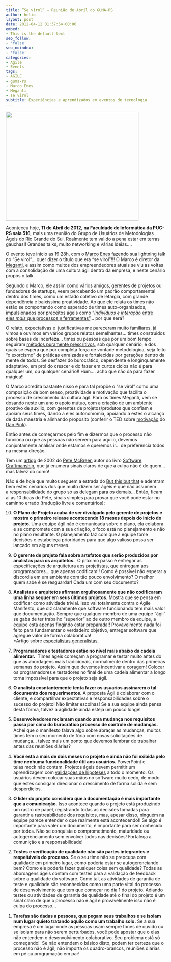 ```yaml
---
title: “Se virol” – Reunião de Abril do GUMA-RS
author: helio
layout: post
date: 2012-04-12 01:37:54+00:00
embed:
- This is the default text
seo_follow:
- 'false'
seo_noindex:
- 'false'
categories:
- Agile
- Events
tags:
- AGILE
- guma-rs
- Marco Enes
- Meganti
- se virol
subtitle: Experiências e aprendizados em eventos de tecnologia
---
```

[<img class="aligncenter size-full wp-image-508" src="/uploads/2012/04/gumaJuly.jpg" alt="" width="417" height="342" srcset="/uploads/2012/04/gumaJuly.jpg 417w, /uploads/2012/04/gumaJuly-300x246.jpg 300w" sizes="(max-width: 417px) 100vw, 417px" />][1]

Aconteceu hoje, **11 de Abril de 2012, **na Faculdade de Informática da PUC-RS sala 516**,** mais uma reunião do Grupo de Usuários de Metodologias Ágeis do Rio Grande do Sul. Realmente tem valido a pena estar em terras gauchas!! Grandes talks, muito networking e várias idéias&#8230;.

O evento teve início as 19:28h, com o [Marco Enes][2] fazendo sua lightning talk no &#8220;Se virol&#8221;&#8230; quer dizer o título que era &#8220;se virol&#8221;!!! O Marco é diretor da [Meganti][3], e assim como muitos dos empreendedores atuais se viu as voltas com a consolidação de uma cultura ágil dentro da empresa, e neste cenário propós o talk.

Segundo o Marco, ele assim como vários amigos, gerentes de projetos ou fundadores de startups, veem percebendo um padrão comportamental dentro dos times, como um estado coletivo de letargia, com grande dependência e baixíssima proatividade. Ao que ele relata os times não estão se comportando como esperado de times auto-organizados, impulsionados por preceitos ágeis como [&#8220;_Indivíduos e interação_ entre eles _mais_ que processos _e_ ferramentas&#8221;][4]&#8230; por que será?

O relato, expectativas e  justificativas me pareceram muito familiares, já vimos e ouvimos em vários grupos relatos semelhantes&#8230; times construidos sobre bases de incerteza&#8230; times ou pessoas que por um bom tempo seguiram [métodos puramente prescritivos][5], sob qualquer cenário, e dos quais se espera que por completa força de vontade metodologica, seja feito &#8220;o exorcismo&#8221; de práticas enraizadas e fortalecidas por gerações dentro da mente de todos. Se desfazer do burocrático, dependente e longinquamente adaptativo, em prol do crescer e do fazer em curtos ciclos não é para qualquer um, ou qualquer cenário!! Hum&#8230;. acho que não dá para fazer mágica!!

O Marco acredita bastante nisso e para tal propõe o &#8220;se virol&#8221; como uma composição de bom senso, proatividade e motivação que facilita o processo de crescimento da cultura ágil. Para os times Meganti, vem se dosando neste um ano o apoio mútuo, com a criação de um ambiente proativo de auxilio, com gerentes de projetos/produtos que confiam e apoiam seus times, dando a eles autonomomia, apoiando a estes o alcanço de dada maestria e alinhando proposito (conferir o TED sobre [motivação][6] do [Dan Pink][7]).

Então antes de começarmos pelo fim e dizermos que o processo não funciona ou que as pessoas não servem para aquilo, devemos conjuntamente analisar onde estamos e queremos ir&#8230; de preferência todos na mesma direção.

Tem um [artigo][8] de 2002 do [Pete McBreen][9] autor do livro [Software Craftmanship][10], que já enumera sinais claros de que a culpa não é de quem&#8230; mas talvez do como!

Não é de hoje que muitos seguem a estrada do [But this but that][11] e adentram bem estes cenários dos que muito dizem ser ágeis e que não assumem a responsabilidade do grupo só as delegam para os demais&#8230; Então, ficam ai as 10 dicas do Pete, sinais simples para provar que você pode estar no caminho errado (tradução livre e comentários):

<ol start="10">
  <li>
    <strong>O Plano de Projeto acaba de ser divulgado pelo gerente de projetos e mostra o primeiro release acontecendo 18 meses depois do início do projeto. </strong>Uma equipe ágil não é comunicada sobre o plano, ela colabora e se compromete com a sua criação, o foco está no planejamento e não no plano resultante. O planejamento faz com que a equipe tome decisões e estabeleça prioridades para que algo valioso possa ser lançado em alguns meses.
  </li>
</ol>

<ol start="9">
  <li>
    <strong>O gerente de projeto fala sobre artefatos que serão produzidos por analistas para os arquitetos.</strong>  O próximo passo é entregar as especificações de arquitetura aos projetistas, que entregam aos programadores&#8230; que apenas codificam!! Como é possível não esperar a discordia em um ambiente com tão pouco envolvimento? O melhor quem sabe é se resguardar! Cada um com seu documento?
  </li>
</ol>

<ol start="8">
  <li>
    <strong>Analistas e arquitetos afirmam orgulhosamente que não codificaram uma linha sequer em seus últimos projetos.</strong> Mostra que se pensa em codificar como atividade trivial. Isso vai totalmente contra o Agile Manifesto, que diz claramente que software funcionando tem mais valor que documentação. Sempre que qualquer membro de uma equipe &#8220;ágil&#8221; se gaba de ter trabalho &#8220;superior&#8221; ao de outro membro da equipe, a equipe está apenas fingindo estar preparada!! Provavelmente nada foi feito para fundamentar o verdadeiro objetivo, entregar software que agregue valor de forma colaborativa!<br /> *Artigo sobre <a title="Especialistas generalistas" href="http://blog.fragmental.com.br/2008/04/06/par-de-jarros/">especialistas generalistas</a>.
  </li>
</ol>

<ol start="7">
  <li>
    <strong>Programadores e testadores estão no nível mais abaixo da cadeia alimentar.</strong>  Times ágeis começam a programar e testar muito antes do que as abordagens mais tradicionais, normalmente dentro das primeiras semanas do projeto. Assim que devemos incentivar a <a title="Valores do XP - Coragem" href="http://improveit.com.br/xp/valores/coragem">coragem</a>! Colocar os programadores e testadores no final de uma cadeia alimentar a longo torna impossível para que o projeto seja ágil.
  </li>
</ol>

<ol start="6">
  <li>
    <strong>O analista cosntantemente tenta fazer os usuarios assinarem o tal documento dos requerimentos. </strong>A proposta Ágil é colaborar com o cliente, e compartilhar expectativas e responsabilidades sobre o sucesso do projeto! Não limitar escolhas! Se a sua equipe ainda pensa desta forma, talvez a agilidade ainda esteja um pouco longe!
  </li>
</ol>

<ol start="5">
  <li>
    <strong>Desenvolvedores reclamam quando uma mudança nos requisitos passa por cima do burocrático processo de controle de mudanças.</strong>  Achei que o manifesto falava algo sobre abraçar as mudanças, muitos times tem o seu momento de fúria com novas solicitações de mudança&#8230; talvez mais um ponto que devemos lembrar de trabalhar antes das reuniões diárias?
  </li>
</ol>

<ol start="4">
  <li>
    <strong>Você está a mais de dois meses no projeto e ainda não foi exibida pelo time nenhuma funcionalidade útil aos usuários.</strong> PowerPoint e telas mock não contam. Projetos ágeis devem permitir um aprendizagem com <a title="The lean startup" href="http://theleanstartup.com/">validações de hipoteses</a> a todo o momento. Os usuários devem colocar suas mãos no software muito cedo, de modo que estes consigam direcionar o crescimento de forma solida e sem desperdicios.
  </li>
</ol>

<ol start="3">
  <li>
    <strong>O líder do projeto considera que a documentação é mais importante que a comunicação.</strong> Isso acontece quando o projeto está produzindo um rastro de papel, registrando todas as decisões tomadas para garantir a rastreabilidade dos requisitos, mas, apesar disso, ninguém na equipe parece entender o que realmente está acontecendo!! Se algo é importante para valer um documento, é importante para ser conhecido por todos. Não se conquista o comprometimento, maturidade ou autogerenciamento sem envolver todos nas decisões! Fortaleça a comunição e a responsabilidade!
  </li>
</ol>

<ol start="2">
  <li>
    <strong>Testes e verificação de qualidade não são partes integrantes e respeitáveis do processo.</strong> Se o seu time não se preocupa com qualidade em primeiro lugar, como poderia estar se autogerenciando bem? Como ele poderia fazer qualquer coisa sem qualidade? Todas as abordagens ágeis contam com testes para a validação de feedback sobre a qualidade do software. Como tal, as atividades de garantia de teste e qualidade são reconhecidas como uma parte vital do processo de desenvolvimento que tem que começar no dia 1 do projeto. Adiando testes ou atividades de garantia de qualidade até o final do projeto é um sinal claro de que o processo não é ágil e provavelmente isso não é culpa do processo&#8230;
  </li>
</ol>

<ol start="1">
  <li>
    <strong>Tarefas são dadas a pessoas, que pegam seus trabalhos e se isolam num lugar quieto tratando aquilo como um trabalho solo.</strong> Se a sua empresa é um lugar onde as pessoas usam sempre fones de ouvido ou se isolam para não serem perturbados, você pode apostar que o elas não entendem o desenvolvimento colaborativo. Seu problema está só começando!  Se não entendem o básico disto, podem ter certeza que o processo não é ágil, não importa os quadro-brancos, reuniões diárias em pé ou programação em par!
  </li>
</ol>

&nbsp;

 [1]: /uploads/2012/04/gumaJuly.jpg
 [2]: http://twitter.com/marcoenes
 [3]: https://twitter.com/meganti_br "Meganti"
 [4]: http://manifestoagil.com.br/ "Manifesto ágil"
 [5]: http://pt.wikipedia.org/wiki/IBM_Rational_Unified_Process "RUP"
 [6]: http://www.ted.com/talks/dan_pink_on_motivation.html "Dan Pink on the surprising science of motivation"
 [7]: http://twitter.com/danielpink "Dan Pink"
 [8]: http://www.informit.com/articles/printerfriendly.aspx?p=25913 "Pretending to Be Agile"
 [9]: http://www.informit.com/authors/bio.asp?a=7b7d1926-0ded-4713-a53b-549af36312de
 [10]: http://www.informit.com/title/0201733862
 [11]: http://www.scrum.org/scrumbut "Scrumbut"